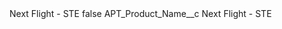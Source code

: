 <?xml version="1.0" encoding="UTF-8"?>
<CustomMetadata xmlns="http://soap.sforce.com/2006/04/metadata" xmlns:xsi="http://www.w3.org/2001/XMLSchema-instance" xmlns:xsd="http://www.w3.org/2001/XMLSchema">
    <label>Next Flight - STE</label>
    <protected>false</protected>
    <values>
        <field>APT_Product_Name__c</field>
        <value xsi:type="xsd:string">Next Flight - STE</value>
    </values>
</CustomMetadata>
